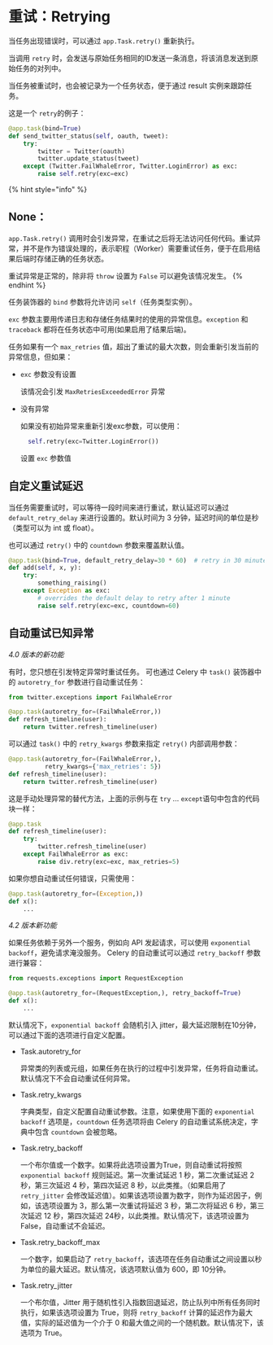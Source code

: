 # 重试：Retrying

当任务出现错误时，可以通过 `app.Task.retry()` 重新执行。 

当调用 `retry` 时，会发送与原始任务相同的ID发送一条消息，将该消息发送到原始任务的对列中。

当任务被重试时，也会被记录为一个任务状态，便于通过 result 实例来跟踪任务。 

这是一个 `retry`的例子：

```python
@app.task(bind=True)
def send_twitter_status(self, oauth, tweet):
    try:
        twitter = Twitter(oauth)
        twitter.update_status(tweet)
    except (Twitter.FailWhaleError, Twitter.LoginError) as exc:
        raise self.retry(exc=exc)
```

{% hint style="info" %}
## None：

`app.Task.retry()` 调用时会引发异常，在重试之后将无法访问任何代码。重试异常，并不是作为错误处理的，表示职程（Worker）需要重试任务，便于在启用结果后端时存储正确的任务状态。

重试异常是正常的，除非将 `throw` 设置为 `False` 可以避免该情况发生。
{% endhint %}

任务装饰器的 `bind` 参数将允许访问 `self`（任务类型实例）。

 `exc` 参数主要用传递日志和存储任务结果时的使用的异常信息。`exception` 和 `traceback` 都将在任务状态中可用\(如果启用了结果后端\)。

任务如果有一个 `max_retries` 值，超出了重试的最大次数，则会重新引发当前的异常信息，但如果：

* `exc` 参数没有设置

    该情况会引发 `MaxRetriesExceededError` 异常

* 没有异常

    如果没有初始异常来重新引发exc参数，可以使用：

  ```python
    self.retry(exc=Twitter.LoginError())
  ```

    设置 `exc` 参数值

## 自定义重试延迟

当任务需要重试时，可以等待一段时间来进行重试，默认延迟可以通过 `default_retry_delay` 来进行设置的。默认时间为 3 分钟，延迟时间的单位是秒（类型可以为 int 或 float）。

也可以通过 `retry()` 中的 `countdown` 参数来覆盖默认值。

```python
@app.task(bind=True, default_retry_delay=30 * 60)  # retry in 30 minutes.
def add(self, x, y):
    try:
        something_raising()
    except Exception as exc:
        # overrides the default delay to retry after 1 minute
        raise self.retry(exc=exc, countdown=60)
```

## 自动重试已知异常

_4.0 版本的新功能_

有时，您只想在引发特定异常时重试任务。 可也通过 Celery 中 `task()` 装饰器中的 `autoretry_for` 参数进行自动重试任务：

```python
from twitter.exceptions import FailWhaleError

@app.task(autoretry_for=(FailWhaleError,))
def refresh_timeline(user):
    return twitter.refresh_timeline(user)
```

可以通过 `task()` 中的 `retry_kwargs` 参数来指定 `retry()` 内部调用参数：

```python
@app.task(autoretry_for=(FailWhaleError,),
          retry_kwargs={'max_retries': 5})
def refresh_timeline(user):
    return twitter.refresh_timeline(user)
```

这是手动处理异常的替代方法，上面的示例与在 `try` ... `except`语句中包含的代码块一样：

```python
@app.task
def refresh_timeline(user):
    try:
        twitter.refresh_timeline(user)
    except FailWhaleError as exc:
        raise div.retry(exc=exc, max_retries=5)
```

如果你想自动重试任何错误，只需使用：

```python
@app.task(autoretry_for=(Exception,))
def x():
    ...
```

_4.2 版本新功能_

如果任务依赖于另外一个服务，例如向 API 发起请求，可以使用 `exponential backoff`，避免请求淹没服务。 Celery 的自动重试可以通过 `retry_backoff` 参数进行兼容：

```python
from requests.exceptions import RequestException

@app.task(autoretry_for=(RequestException,), retry_backoff=True)
def x():
    ...
```

默认情况下，`exponential backoff` 会随机引入 jitter，最大延迟限制在10分钟，可以通过下面的选项进行自定义配置。

* Task.autoretry\_for

    异常类的列表或元组，如果任务在执行的过程中引发异常，任务将自动重试。默认情况下不会自动重试任何异常。

* Task.retry\_kwargs

    字典类型，自定义配置自动重试参数。注意，如果使用下面的 `exponential backoff` 选项是，`countdown` 任务选项将由 Celery 的自动重试系统决定，字典中包含 `countdown` 会被忽略。

* Task.retry\_backoff

    一个布尔值或一个数字。如果将此选项设置为True，则自动重试将按照 `exponential backoff` 规则延迟。第一次重试延迟 1 秒，第二次重试延迟 2 秒，第三次延迟 4 秒，第四次延迟 8 秒，以此类推。（如果启用了 `retry_jitter` 会修改延迟值）。如果该选项设置为数字，则作为延迟因子，例如，该选项设置为 3，那么第一次重试将延迟 3 秒，第二次将延迟 6 秒，第三次延迟 12 秒，第四次延迟 24秒，以此类推。默认情况下，该选项设置为 False，自动重试不会延迟。

* Task.retry\_backoff\_max

    一个数字，如果启动了 `retry_backoff`，该选项在任务自动重试之间设置以秒为单位的最大延迟。默认情况，该选项默认值为 600，即 10分钟。

* Task.retry\_jitter

    一个布尔值，Jitter 用于随机性引入指数回退延迟，防止队列中所有任务同时执行，如果该选项设置为 True，则将 `retry_backoff` 计算的延迟作为最大值，实际的延迟值为一个介于 0 和最大值之间的一个随机数。默认情况下，该选项为 True。

